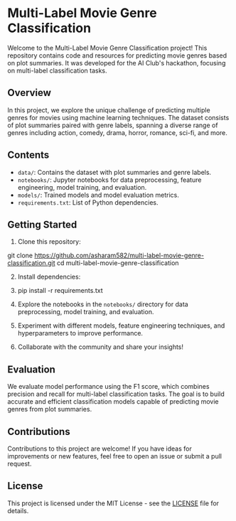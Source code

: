 # Multi-Label Movie Genre Classification

Welcome to the Multi-Label Movie Genre Classification project! This repository contains code and resources for predicting movie genres based on plot summaries. It was developed for the AI Club's hackathon, focusing on multi-label classification tasks.

## Overview

In this project, we explore the unique challenge of predicting multiple genres for movies using machine learning techniques. The dataset consists of plot summaries paired with genre labels, spanning a diverse range of genres including action, comedy, drama, horror, romance, sci-fi, and more.

## Contents

- `data/`: Contains the dataset with plot summaries and genre labels.
- `notebooks/`: Jupyter notebooks for data preprocessing, feature engineering, model training, and evaluation.
- `models/`: Trained models and model evaluation metrics.
- `requirements.txt`: List of Python dependencies.

## Getting Started

1. Clone this repository:

git clone https://github.com/asharam582/multi-label-movie-genre-classification.git
cd multi-label-movie-genre-classification

2. Install dependencies:

3. pip install -r requirements.txt 
3. Explore the notebooks in the `notebooks/` directory for data preprocessing, model training, and evaluation.

4. Experiment with different models, feature engineering techniques, and hyperparameters to improve performance.

5. Collaborate with the community and share your insights!

## Evaluation

We evaluate model performance using the F1 score, which combines precision and recall for multi-label classification tasks. The goal is to build accurate and efficient classification models capable of predicting movie genres from plot summaries.

## Contributions

Contributions to this project are welcome! If you have ideas for improvements or new features, feel free to open an issue or submit a pull request.

## License

This project is licensed under the MIT License - see the [LICENSE](LICENSE) file for details.

